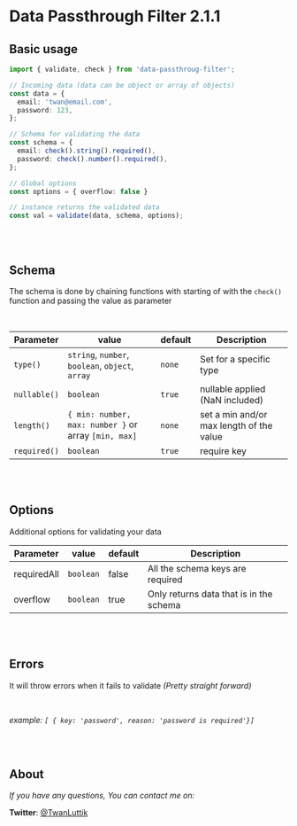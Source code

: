 # Data Passthrough Filter 2.1.1


## Basic usage

```typescript
import { validate, check } from 'data-passthroug-filter';

// Incoming data (data can be object or array of objects)
const data = {
  email: 'twan@email.com',
  password: 123,
};

// Schema for validating the data
const schema = {
  email: check().string().required(),
  password: check().number().required(),
};

// Global options
const options = { overflow: false }

// instance returns the validated data
const val = validate(data, schema, options);
```

<br>
<br>

## Schema

The schema is done by chaining functions with starting of with the `check()` function and passing the value as parameter

<br>

| Parameter    | value                                                | default | Description                              |
| ------------ | ---------------------------------------------------- | ------- | ---------------------------------------- |
| `type()`     | `string`, `number`, `boolean`, `object`, `array`     | `none`  | Set for a specific type                  |
| `nullable()` | `boolean`                                            | `true`  | nullable applied (NaN included)          |
| `length()`   | `{ min: number, max: number }` or array `[min, max]` | `none`  | set a min and/or max length of the value |
| `required()` | `boolean`                                            | `true`  | require key                              |

<br>
<br>

## Options

Additional options for validating your data

| Parameter   | value     | default | Description                             |
| ----------- | --------- | ------- | --------------------------------------- |
| requiredAll | `boolean` | false   | All the schema keys are required        |
| overflow    | `boolean` | true    | Only returns data that is in the schema |

<br>
<br>

## Errors

It will throw errors when it fails to validate _(Pretty straight forward)_

<br>

_example: `[ { key: 'password', reason: 'password is required'}]`_

<br>
<br>

## About

_If you have any questions, You can contact me on:_
<br>

**Twitter**: [@TwanLuttik](https://twitter.com/TwanLuttik)
